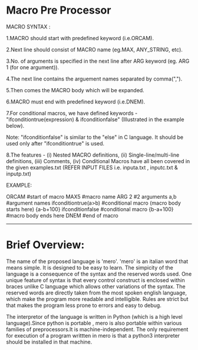 # Macro Pre Processor

MACRO SYNTAX :

1.MACRO should start with predefined keyword (i.e.ORCAM).

2.Next line should consist of MACRO name (eg.MAX, ANY_STRING, etc).

3.No. of arguments is specified in the next line after ARG keyword (eg. ARG 1 (for one argument)).

4.The next line contains the arguement names separated by comma(",").

5.Then comes the MACRO body which will be expanded.

6.MACRO must end with predefined keyword (i.e.DNEM).

7.For conditional macros, we have defined keywords - "ifconditiontrue(expression) & ifconditionfalse" (Illustrated in the example below).

Note: "ifconditionfalse" is similar to the "else" in C language. It should be used only after "ifconditiontrue" is used.

8.The features -	(i) Nested MACRO definitions,
					(ii) Single-line/multi-line definitions,
					(iii) Comments,
					(iv) Conditional Macros
  have all been covered in the given examples.txt (REFER INPUT FILES i.e. inputa.txt , inputc.txt & inputp.txt)



EXAMPLE:

ORCAM															#start of macro
MAX5															#macro name
ARG 2															#2 arguments
a,b																#argument names
ifconditiontrue(a>b)							#conditional macro (macro body starts here)
{a-b+100}
ifconditionfalse									#conditional macro
{b-a+100}													#macro body ends here
DNEM															#end of macro

----------------------------------------------------------------------------------------------------------------------------------------------------------



# Brief Overview:

The name of the proposed language is 'mero'. 'mero' is an italian word that means simple. 
It is designed to be easy to learn.
The simpicity of the language is a consequence of the syntax and the reserved words used.
One unique feature of syntax is that every control construct is enclosed within braces unlike C language which allows other variations of the syntax.
The reserved words are directly taken from the most spoken english language, which make the program more readable and intelligible.
Rules are strict but that makes the program less prone to errors and easy to debug.

The interpretor of the language is written in Python (which is a high level language).Since python is portable , mero is also portable within various families of preprocessors.It is machine-independent.
The only requirement for execution of a program writtten in mero is that a python3 interpreter should be installed in that machine.
